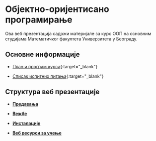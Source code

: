 # Објектно-оријентисано програмирање

Ова веб презентација садржи материјале за курс ООП на основним студијама Математичког факултета Универзитета у Београду.

## Основне информације

* [План и програм курса](/predavanja/info/P102_-_Objektno_orijentisano_programiranje.pdf){:target="_blank"}  

* [Списак испитних питања](/usmeni-ispit/info/OOPIP2011.pdf){:target="_blank"}  

## Структура веб презентације

* **[Предавања](/predavanja/README.md)**

* **[Вежбе](/vezbe/README.md)**

* **[Инсталације](/INSTALACIJE.md)**

* **[Веб ресурси за учење](/VEB-RESURSI-ZA-UCENJE.md)**
